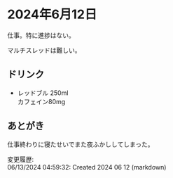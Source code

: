 # 2024年6月12日

仕事。特に進捗はない。

マルチスレッドは難しい。

## ドリンク

- レッドブル 250ml  
カフェイン80mg

## あとがき

仕事終わりに寝たせいでまた夜ふかししてしまった。

変更履歴:  
06/13/2024 04:59:32: Created 2024 06 12 (markdown)  
